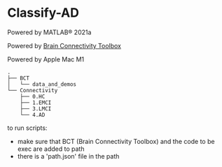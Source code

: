 # Classify-AD

Powered by MATLAB® 2021a

Powered by [Brain Connectivity Toolbox](https://sites.google.com/site/bctnet/)

Powered by Apple Mac M1

```
.
├── BCT
│   └── data_and_demos
└── Connectivity
    ├── 0.HC
    ├── 1.EMCI
    ├── 3.LMCI
    └── 4.AD
```

to run scripts:
- make sure that BCT (Brain Connectivity Toolbox) and the code to be exec are added to path
- there is a 'path.json' file in the path
